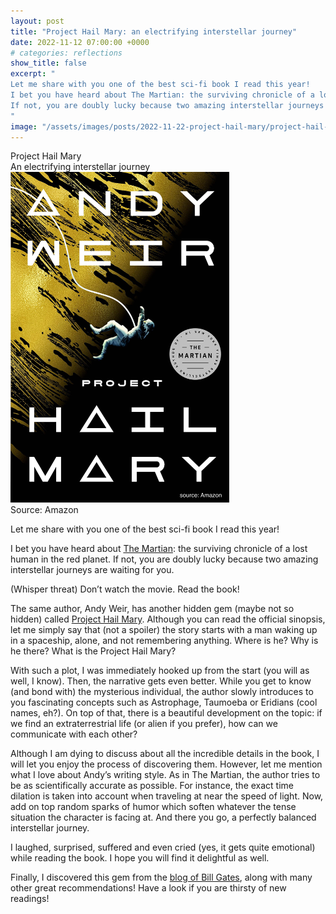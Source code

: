 ```yaml
---
layout: post
title: "Project Hail Mary: an electrifying interstellar journey"
date: 2022-11-12 07:00:00 +0000
# categories: reflections
show_title: false
excerpt: "
Let me share with you one of the best sci-fi book I read this year!
I bet you have heard about The Martian: the surviving chronicle of a lost human in the red planet.
If not, you are doubly lucky because two amazing interstellar journeys are waiting for you.
"
image: "/assets/images/posts/2022-11-22-project-hail-mary/project-hail-mary-cover.jpg"
---
```

<div class="title-without-image">
  <div class="main-title">Project Hail Mary</div>
  <div class="subtitle">An electrifying interstellar journey</div>
</div>

<div class="post-image-vertical" style="max-width: 350px">
  <img src="/assets/images/posts/2022-11-22-project-hail-mary/project-hail-mary-cover.jpg">
  <div class="image-caption">Source: Amazon</div>
</div>

Let me share with you one of the best sci-fi book I read this year!

I bet you have heard about [The Martian](https://www.goodreads.com/book/show/18007564-the-martian): the surviving chronicle of a lost human in the red planet.
If not, you are doubly lucky because two amazing interstellar journeys are waiting for you.

(Whisper threat) Don’t watch the movie.
Read the book!

The same author, Andy Weir, has another hidden gem (maybe not so hidden) called [Project Hail Mary](https://www.goodreads.com/book/show/54493401-project-hail-mary).
Although you can read the official sinopsis, let me simply say that (not a spoiler) the story starts with a man waking up in a spaceship, alone, and not remembering anything.
Where is he? Why is he there? What is the Project Hail Mary? 

With such a plot, I was immediately hooked up from the start (you will as well, I know).
Then, the narrative gets even better.
While you get to know (and bond with) the mysterious individual, the author slowly introduces to you fascinating concepts such as Astrophage, Taumoeba or Eridians (cool names, eh?).
On top of that, there is a beautiful development on the topic: if we find an extraterrestrial life (or alien if you prefer), how can we communicate with each other?

Although I am dying to discuss about all the incredible details in the book, I will let you enjoy the process of discovering them.
However, let me mention what I love about Andy’s writing style.
As in The Martian, the author tries to be as scientifically accurate as possible.
For instance, the exact time dilation is taken into account when traveling at near the speed of light.
Now, add on top random sparks of humor which soften whatever the tense situation the character is facing at.
And there you go, a perfectly balanced interstellar journey.

I laughed, surprised, suffered and even cried (yes, it gets quite emotional) while reading the book.
I hope you will find it delightful as well.

Finally, I discovered this gem from the [blog of Bill Gates](https://www.gatesnotes.com/books/project-hail-mary), along with many other great recommendations! Have a look if you are thirsty of new readings!
